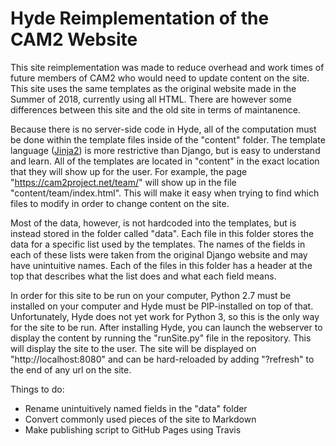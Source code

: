 # Hyde Reimplementation of the CAM2 Website

This site reimplementation was made to reduce overhead and work times of future members of CAM2 who would need to update content on the site. This site uses the same templates as the original website made in the Summer of 2018, currently using all HTML. There are however some differences between this site and the old site in terms of maintanence.

Because there is no server-side code in Hyde, all of the computation must be done within the template files inside of the "content" folder. The template language ([Jinja2](http://jinja.pocoo.org/docs/2.10/)) is more restrictive than Django, but is easy to understand and learn. All of the templates are located in "content" in the exact location that they will show up for the user. For example, the page "https://cam2project.net/team/" will show up in the file "content/team/index.html". This will make it easy when trying to find which files to modify in order to change content on the site.

Most of the data, however, is not hardcoded into the templates, but is instead stored in the folder called "data". Each file in this folder stores the data for a specific list used by the templates. The names of the fields in each of these lists were taken from the original Django website and may have unintuitive names. Each of the files in this folder has a header at the top that describes what the list does and what each field means.

In order for this site to be run on your computer, Python 2.7 must be installed on your computer and Hyde must be PIP-installed on top of that. Unfortunately, Hyde does not yet work for Python 3, so this is the only way for the site to be run. After installing Hyde, you can launch the webserver to display the content by running the "runSite.py" file in the repository. This will display the site to the user. The site will be displayed on "http://localhost:8080" and can be hard-reloaded by adding "?refresh" to the end of any url on the site.

Things to do:
- Rename unintuitively named fields in the "data" folder
- Convert commonly used pieces of the site to Markdown
- Make publishing script to GitHub Pages using Travis
